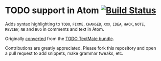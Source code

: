 # TODO support in Atom [![Build Status](https://travis-ci.org/atom/language-todo.svg?branch=master)](https://travis-ci.org/atom/language-todo)

Adds syntax highlighting to `TODO`, `FIXME`, `CHANGED`, `XXX`, `IDEA`, `HACK`, `NOTE`, `REVIEW`, `NB` and `BUG` in comments
and text in Atom.

Originally [converted](http://atom.io/docs/latest/converting-a-text-mate-bundle)
from the [TODO TextMate bundle](https://github.com/textmate/todo.tmbundle).

Contributions are greatly appreciated. Please fork this repository and open a
pull request to add snippets, make grammar tweaks, etc.
